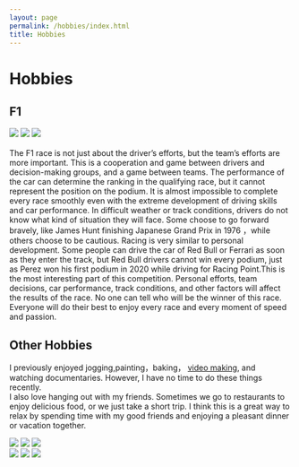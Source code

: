 ```yaml
---
layout: page
permalink: /hobbies/index.html
title: Hobbies
---
```


# Hobbies

## F1

<div class="third">
<img src="/images/f14.jpg">
<img src="/images/F12.jpg">
<img src="/images/prz.jpg">
</div>
<br>The F1 race is not just about the driver’s efforts, but the team’s efforts are more important. This is a cooperation and game between drivers and decision-making groups, and a game between teams. The performance of the car can determine the ranking in the qualifying race, but it cannot represent the position on the podium. It is almost impossible to complete every race smoothly even with the extreme development of driving skills and car performance. In difficult weather or track conditions, drivers do not know what kind of situation they will face. Some choose to go forward bravely, like James Hunt finishing Japanese Grand Prix in 1976 ，while others choose to be cautious. Racing is very similar to personal development. Some people can drive the car of Red Bull or Ferrari as soon as they enter the track, but Red Bull drivers cannot win every podium, just as Perez won his first podium in 2020 while driving for Racing Point.This is the most interesting part of this competition. Personal efforts, team decisions, car performance, track conditions, and other factors will affect the results of the race. No one can tell who will be the winner of this race. Everyone will do their best to enjoy every race and every moment of speed and passion.

## Other Hobbies

I previously enjoyed jogging,painting，baking， [video making](https://space.bilibili.com/66708724), and watching documentaries. However, I have no time to do these things recently.
<br>I also love hanging out with my friends. Sometimes we go to restaurants to enjoy delicious food, or we just take a short trip. I think this is a great way to relax by spending time with my good friends and enjoying a pleasant dinner or vacation together.
<div class="third">
<img src="/images/p.jpg">
<img src="/images/b.jpg">
<img src="/images/food.jpg">
</div>

<div class="third">
<img src="/images/doc1.jpg">
<img src="/images/t.jpg">
<img src="/images/t2.jpg">
</div>


<br>


